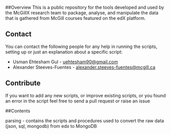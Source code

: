##Overview
This is a public repository for the tools developed and used by the McGillX research team to package, analyse, and manipulate the data that is gathered from McGill courses featured on the edX platform.

## Contact

You can contact the following people for any help in running the scripts, setting up or just an explanation about a specific script:

* Usman Ehtesham Gul - uehtesham90@gmail.com
* Alexander Steeves-Fuentes - alexander.steeves-fuentes@mcgill.ca

## Contribute

If you want to add any new scripts, or improve existing scripts, or you found an error in the script feel free to send a pull request or raise an issue

##Contents

parsing - contains the scripts and procedures used to convert the raw data (json, sql, mongodb) from edx to MongoDB 
